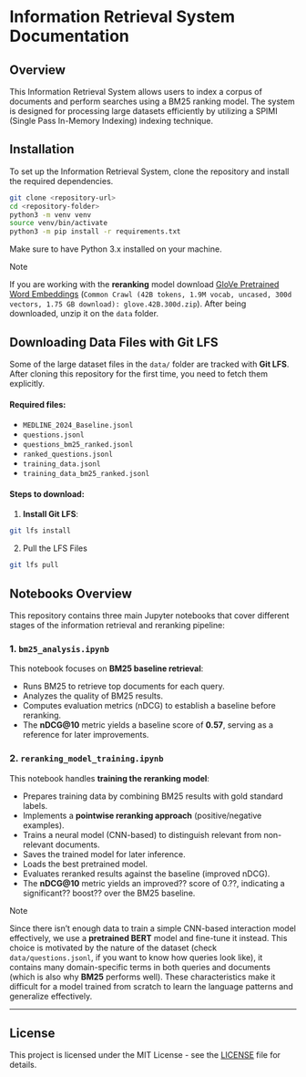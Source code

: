 # Information Retrieval System Documentation

## Overview

This Information Retrieval System allows users to index a corpus of documents and perform searches using a BM25 ranking model. The system is designed for processing large datasets efficiently by utilizing a SPIMI (Single Pass In-Memory Indexing) indexing technique.

## Installation
To set up the Information Retrieval System, clone the repository and install the required dependencies.

```bash
git clone <repository-url>
cd <repository-folder>
python3 -m venv venv
source venv/bin/activate
python3 -m pip install -r requirements.txt
```

Make sure to have Python 3.x installed on your machine.
> [!NOTE]
> If you are working with the **reranking** model download [GloVe Pretrained Word Embeddings](https://nlp.stanford.edu/projects/glove/) (`Common Crawl (42B tokens, 1.9M vocab, uncased, 300d vectors, 1.75 GB download): glove.42B.300d.zip`).
> After being downloaded, unzip it on the `data` folder.

## Downloading Data Files with Git LFS

Some of the large dataset files in the `data/` folder are tracked with **Git LFS**. After cloning this repository for the first time, you need to fetch them explicitly.

#### Required files:
- `MEDLINE_2024_Baseline.jsonl`
- `questions.jsonl`
- `questions_bm25_ranked.jsonl`
- `ranked_questions.jsonl`
- `training_data.jsonl`
- `training_data_bm25_ranked.jsonl`

#### Steps to download:

1. **Install Git LFS**:

```bash
git lfs install
```

2. Pull the LFS Files

```bash 
git lfs pull
```

## Notebooks Overview

This repository contains three main Jupyter notebooks that cover different stages of the information retrieval and reranking pipeline:

### 1. `bm25_analysis.ipynb`
This notebook focuses on **BM25 baseline retrieval**:
- Runs BM25 to retrieve top documents for each query.
- Analyzes the quality of BM25 results.
- Computes evaluation metrics (nDCG) to establish a baseline before reranking.
- The **nDCG@10** metric yields a baseline score of **0.57**, serving as a reference for later improvements.

### 2. `reranking_model_training.ipynb`
This notebook handles **training the reranking model**:
- Prepares training data by combining BM25 results with gold standard labels.
- Implements a **pointwise reranking approach** (positive/negative examples).
- Trains a neural model (CNN-based) to distinguish relevant from non-relevant documents.
- Saves the trained model for later inference.
- Loads the best pretrained model.
- Evaluates reranked results against the baseline (improved nDCG).
- The **nDCG@10** metric yields an improved?? score of 0.??, indicating a significant?? boost?? over the BM25 baseline.

> [!NOTE]
> Since there isn’t enough data to train a simple CNN-based interaction model effectively, we use a **pretrained BERT** model and fine-tune it instead.
> This choice is motivated by the nature of the dataset (check `data/questions.jsonl`, if you want to know how queries look like), it contains many domain-specific terms in both queries and documents (which is also why **BM25** performs well). These characteristics make it difficult for a model trained from scratch to learn the language patterns and generalize effectively.

---

## License

This project is licensed under the MIT License - see the [LICENSE](LICENSE) file for details.
